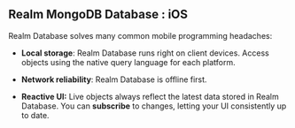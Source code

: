 ## Realm MongoDB Database : iOS

Realm Database solves many common mobile programming headaches:

* **Local storage**: Realm Database runs right on client devices. Access objects using the native query language for each platform.

* **Network reliability**: Realm Database is offline first.

* **Reactive UI:** Live objects always reflect the latest data stored in Realm Database. You can **subscribe** to changes, letting your UI consistently up to date.


